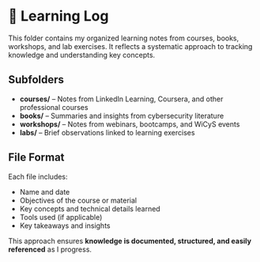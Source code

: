 # 📝 Learning Log

This folder contains my organized learning notes from courses, books, workshops, and lab exercises. It reflects a systematic approach to tracking knowledge and understanding key concepts.

## Subfolders
- **courses/** – Notes from LinkedIn Learning, Coursera, and other professional courses  
- **books/** – Summaries and insights from cybersecurity literature  
- **workshops/** – Notes from webinars, bootcamps, and WiCyS events  
- **labs/** – Brief observations linked to learning exercises  

## File Format
Each file includes:
- Name and date  
- Objectives of the course or material  
- Key concepts and technical details learned  
- Tools used (if applicable)  
- Key takeaways and insights  

This approach ensures **knowledge is documented, structured, and easily referenced** as I progress.
